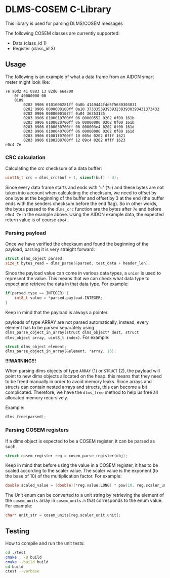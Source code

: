 # DLMS-COSEM C-Library

This library is used for parsing DLMS/COSEM messages

The following COSEM classes are currently supported:

- Data (class_id 1)
- Register (class_id 3)

## Usage

The following is an example of what a data frame from an AIDON smart meter might look like:

    7e a0d2 41 0883 13 82d6 e6e700
        0f 40000000 00
        0109
            0202 0906 0101000281ff 0a0b 4149444f4e5f5630303031
            0202 0906 0000600100ff 0a10 37333539393932383930393431373432
            0202 0906 0000600107ff 0a04 36353135
            0203 0906 0100010700ff 06 00000552 0202 0f00 161b
            0203 0906 0100020700ff 06 00000000 0202 0f00 161b
            0203 0906 0100030700ff 06 000003e4 0202 0f00 161d
            0203 0906 0100040700ff 06 00000000 0202 0f00 161d
            0203 0906 01001f0700ff 10 005d 0202 0fff 1621
            0203 0906 0100200700ff 12 09c4 0202 0fff 1623
    e0c4 7e

### CRC calculation

Calculating the crc checksum of a data buffer:

```C
uint16_t crc = dlms_crc(buf + 1, sizeof(buf) - 4);
```

Since every data frame starts and ends with '~' (`7e`) and these bytes are not taken into account when calculating the checksum, we need to offset by one byte at the beginning of the buffer and offset by 3 at the end (the buffer ends with the senders checksum before the end flag). So in other words, the bytes passed to the `dlms_crc` function are the bytes after `7e` and before `e0c4 7e` in the example above. Using the AIDON example data, the expected return value is of course `e0c4`.

### Parsing payload

Once we have verified the checksum and found the beginning of the payload, parsing it is very straight forward:

```C
struct dlms_object parsed;
size_t bytes_read = dlms_parse(&parsed, test_data + header_len);
```

Since the payload value can come in various data types, a `union` is used to represent the value. This means that we can check what data type to expect and retrieve the data in that data type. For example:

```C
if(parsed.type == INTEGER) {
    int8_t value = *parsed.payload.INTEGER;
}
```
Keep in mind that the payload is always a pointer.

payloads of type ARRAY are not parsed automatically, instead, every element has to be parsed separately using `dlms_parse_object_in_array(struct dlms_object* dest, struct dlms_object array, uint8_t index)`.
For example:

```C
struct dlms_object element;
dlms_parse_object_in_array(&element, *array, 15);
```

**!!!WARNING!!!**

When parsing dlms objects of type `ARRAY` (1) or `STRUCT` (2), the payload will point to new dlms objects allocated on the heap. this means that they need to be freed manually in order to avoid memory leaks. Since arrays and structs can contain nested arrays and structs, this can become a bit complicated. Therefore, we have the `dlms_free` method to help us free all allocated memory recursively.

Example:

```C
dlms_free(parsed);
```

### Parsing COSEM registers

If a dlms object is expected to be a COSEM register, it can be parsed as such.

```C
struct cosem_register reg = cosem_parse_register(obj);
```

Keep in mind that before using the value in a COSEM register, it has to be scaled according to the scaler value. The scaler value is the exponent (to the base of 10) of the multiplication factor. For example:

```C
double scaled_value = (double)(*reg.value.LONG) * pow(10, reg.scaler_unit.scaler);
```

The Unit enum can be converted to a unit string by retrieving the element of the `cosem_units` array in `cosem_units.h` that corresponds to the enum value. For example:

```C
char* unit_str = cosem_units[reg.scaler_unit.unit];
```

## Testing
How to compile and run the unit tests:

```bash
cd ./test
cmake . -B build
cmake --build build
cd build
ctest --verbose 
```